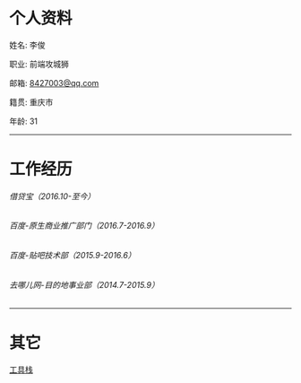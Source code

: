 # 个人资料

姓名: 李俊

职业: 前端攻城狮

邮箱: 8427003@qq.com

籍贯: 重庆市

年龄: 31

---

# 工作经历

###### 借贷宝（2016.10-至今）

###### 百度-原生商业推广部门（2016.7-2016.9）

###### 百度-贴吧技术部（2015.9-2016.6）

###### 去哪儿网-目的地事业部（2014.7-2015.9）

---

# 其它

[工具栈](https://www.css3.io/resume.html)

